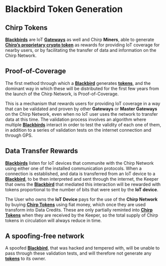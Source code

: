 # Blackbird Token Generation

## Chirp Tokens
**[Blackbirds](docs/Hardware/Blackbird.md)** are IoT **[Gateways](docs/IoT-Protocols/LoRa/LoRa-Hardware.md)** as well and Chirp **Miners**, able to generate **[Chirp’s proprietary crypto token](docs/Chirp-Tokens/chirp-tokens.md)** as rewards for providing IoT coverage for nearby users, or by facilitating the transfer of data and information on the Chirp Network. 

## Proof-of-Coverage

The first method through which a **[Blackbird](docs/Hardware/Blackbird.md)** generates **[tokens](docs/Chirp-Tokens/chirp-tokens.md)**, and the dominant way in which these will be distributed for the first few years from the launch of the Chirp Network, is Proof-of-Coverage. 

This is a mechanism that rewards users for providing IoT coverage in a way that can be validated and proven by other **Gateways** or **Master Gateways** on the Chirp Network, even when no IoT user uses the network to transfer data at this time. 
The validation process involves an algorithm where multiple **[Blackbirds](docs/Hardware/Blackbird.md)** interact in order to test the validity of each one of them, in addition to a series of validation tests on the internet connection and through GPS. 

## Data Transfer Rewards

**[Blackbirds](docs/Hardware/Blackbird.md)** listen for IoT devices that communite with the Chirp Network using either one of the installed communication protocols. When a connection is established, and data is transferred from an IoT device to a **[Blackbird](docs/Hardware/Blackbird.md)**, to be then interpreted and sent through the internet, the Keeper that owns the **[Blackbird](docs/Hardware/Blackbird.md)** that mediated this interaction will be rewarded with tokens proportional to the number of bits that were sent by the **IoT device**. 

The User who owns the **IoT Device** pays for the use of the **Chirp Network** by buying **[Chirp Tokens](docs/Chirp-Tokens/chirp-tokens.md)**  using fiat money, which once they are used transform into Data Credits. These are only partially reminted into **[Chirp Tokens](docs/Chirp-Tokens/chirp-tokens.md)** when they are received by the Keeper, so the total supply of Chirp tokens in circulation will always reduce in time.

## A spoofing-free network

A spoofed **[Blackbird](docs/Hardware/Blackbird.md)**, that was hacked and tempered with, will be unable to pass through these validation tests, and will therefore not generate any **[tokens](docs/Chirp-Tokens/chirp-tokens.md)** to its owner. 

